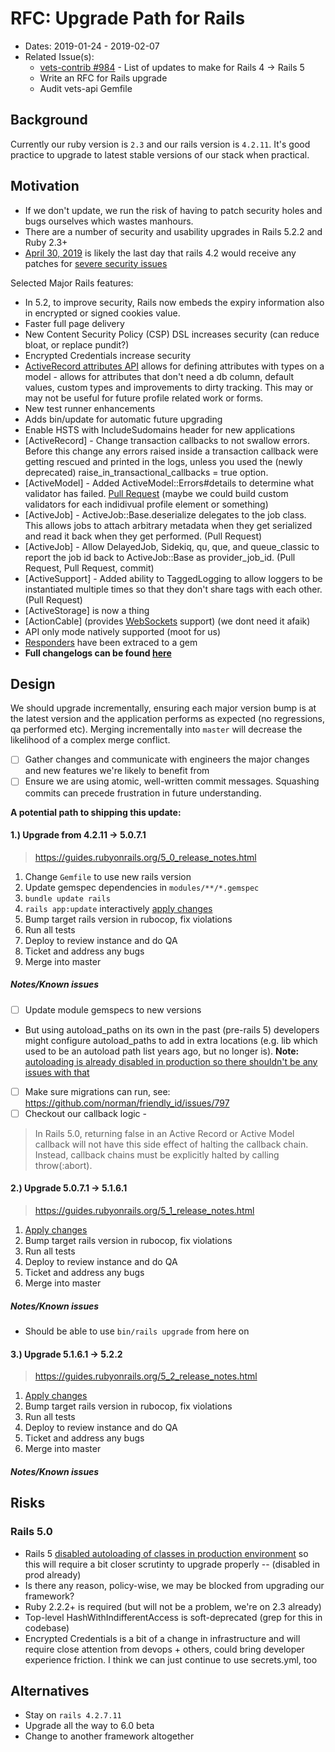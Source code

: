 # RFC: Upgrade Path for Rails

- Dates: 2019-01-24 - 2019-02-07
- Related Issue(s): 
  - [vets-contrib #984](https://github.com/department-of-veterans-affairs/vets-contrib/issues/984) - List of updates to make for Rails 4 -> Rails 5
  - Write an RFC for Rails upgrade
  - Audit vets-api Gemfile

## Background
Currently our ruby version is `2.3` and our rails version is `4.2.11`. It's good practice to upgrade to latest stable versions of our stack when practical. 

## Motivation
- If we don't update, we run the risk of having to patch security holes and bugs ourselves which wastes manhours.
- There are a number of security and usability upgrades in Rails 5.2.2 and Ruby 2.3+
- [April 30, 2019](https://weblog.rubyonrails.org/2018/12/20/timeline-for-the-release-of-Rails-6-0/) is likely the last day that rails 4.2 would receive any patches for [severe security issues](https://guides.rubyonrails.org/maintenance_policy.html)

Selected Major Rails features:
- In 5.2, to improve security, Rails now embeds the expiry information also in encrypted or signed cookies value.
- Faster full page delivery
- New Content Security Policy (CSP) DSL increases security (can reduce bloat, or replace pundit?)
- Encrypted Credentials increase security
- [ActiveRecord attributes API](https://guides.rubyonrails.org/5_0_release_notes.html#active-record-attributes-api) allows for defining attributes with types on a model - allows for attributes that don't need a db column, default values, custom types and improvements to dirty tracking. This may or may not be useful for future profile related work or forms. 
- New test runner enhancements
- Adds bin/update for automatic future upgrading
- Enable HSTS with IncludeSudomains header for new applications
- [ActiveRecord] - Change transaction callbacks to not swallow errors. Before this change any errors raised inside a transaction callback were getting rescued and printed in the logs, unless you used the (newly deprecated) raise_in_transactional_callbacks = true option.
- [ActiveModel] - Added ActiveModel::Errors#details to determine what validator has failed. [Pull Request](https://github.com/rails/rails/pull/18322) (maybe we could build custom validators for each indidivual profile element or something)
- [ActiveJob] - ActiveJob::Base.deserialize delegates to the job class. This allows jobs to attach arbitrary metadata when they get serialized and read it back when they get performed. (Pull Request)
- [ActiveJob] - Allow DelayedJob, Sidekiq, qu, que, and queue_classic to report the job id back to ActiveJob::Base as provider_job_id. (Pull Request, Pull Request, commit)
- [ActiveSupport] - Added ability to TaggedLogging to allow loggers to be instantiated multiple times so that they don't share tags with each other. (Pull Request)
- [ActiveStorage] is now a thing
- [ActionCable] (provides [WebSockets](https://en.wikipedia.org/wiki/WebSocket) support) (we dont need it afaik)
- API only mode natively supported (moot for us)
- [Responders](https://edgeguides.rubyonrails.org/upgrading_ruby_on_rails.html#responders) have been extraced to a gem
- **Full changelogs can be found [here](https://edgeguides.rubyonrails.org/upgrading_ruby_on_rails.html)**

## Design
We should upgrade incrementally, ensuring each major version bump is at the latest version and the application performs as expected (no regressions, qa performed etc). Merging incrementally into `master` will decrease the likelihood of a complex merge conflict. 

- [ ] Gather changes and communicate with engineers the major changes and new features we're likely to benefit from
- [ ] Ensure we are using atomic, well-written commit messages. Squashing commits can precede frustration in future understanding.

**A potential path to shipping this update:**

#### 1.) Upgrade from 4.2.11 -> 5.0.7.1
> https://guides.rubyonrails.org/5_0_release_notes.html

1. Change `Gemfile` to use new rails version
1. Update gemspec dependencies in `modules/**/*.gemspec`
1. `bundle update rails`
1. `rails app:update` interactively [apply changes](http://railsdiff.org/4.2.11/5.0.7.1) 
1. Bump target rails version in rubocop, fix violations
1. Run all tests
1. Deploy to review instance and do QA
1. Ticket and address any bugs
1. Merge into master

##### Notes/Known issues
- [ ] Update module gemspecs to new versions
-  But using autoload_paths on its own in the past (pre-rails 5) developers might configure autoload_paths to add in extra locations (e.g. lib which used to be an autoload path list years ago, but no longer is). **Note:** [autoloading is already disabled in production so there shouldn't be any issues with that](https://github.com/department-of-veterans-affairs/vets-api/pull/1435/files)
- [ ] Make sure migrations can run, see: https://github.com/norman/friendly_id/issues/797
- [ ] Checkout our callback logic - 
> In Rails 5.0, returning false in an Active Record or Active Model callback will not have this side effect of halting the callback chain. Instead, callback chains must be explicitly halted by calling throw(:abort).

#### 2.) Upgrade 5.0.7.1 -> 5.1.6.1
> https://guides.rubyonrails.org/5_1_release_notes.html

1. [Apply changes](http://railsdiff.org/5.0.7.1/5.1.6.1)
1. Bump target rails version in rubocop, fix violations
1. Run all tests
1. Deploy to review instance and do QA
1. Ticket and address any bugs
1. Merge into master

##### Notes/Known issues
- Should be able to use `bin/rails upgrade` from here on

#### 3.) Upgrade 5.1.6.1 -> 5.2.2
> https://guides.rubyonrails.org/5_2_release_notes.html

1. [Apply changes](http://railsdiff.org/5.1.6.1/5.2.2)
1. Bump target rails version in rubocop, fix violations
1. Run all tests
1. Deploy to review instance and do QA
1. Ticket and address any bugs
1. Merge into master

##### Notes/Known issues

## Risks
### Rails 5.0
- Rails 5 [disabled autoloading of classes in production environment](https://github.com/rails/rails/commit/a71350cae0082193ad8c66d65ab62e8bb0b7853b) so this will require a bit closer scrutinty to upgrade properly -- (disabled in prod already)
- Is there any reason, policy-wise, we may be blocked from upgrading our framework?
- Ruby 2.2.2+ is required (but will not be a problem, we're on 2.3 already)
- Top-level HashWithIndifferentAccess is soft-deprecated (grep for this in codebase)
- Encrypted Credentials is a bit of a change in infrastructure and will require close attention from devops + others, could bring developer experience friction. I think we can just continue to use secrets.yml, too


## Alternatives
- Stay on `rails 4.2.7.11` 
- Upgrade all the way to 6.0 beta 
- Change to another framework altogether 
